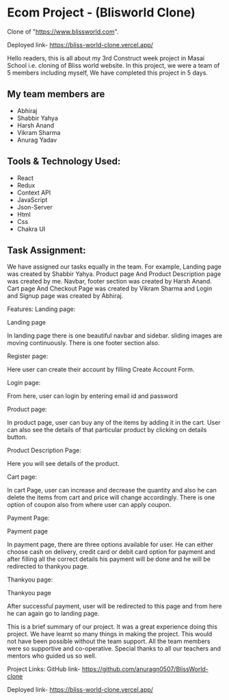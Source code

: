 # Ecom Project - (Blisworld Clone)

Clone of "https://www.blissworld.com".

Deployed link- https://bliss-world-clone.vercel.app/

Hello readers, this is all about my 3rd Construct week project in Masai School i.e. cloning of Bliss world website. In this project, we were a team of 5 members including myself, We have completed this project in 5 days.

## My team members are 
* Abhiraj
* Shabbir Yahya
* Harsh Anand
* Vikram Sharma 
* Anurag Yadav

## Tools & Technology Used:
- React
- Redux
- Context API
- JavaScript
- Json-Server
- Html 
- Css
- Chakra UI

## Task Assignment:
We have assigned our tasks equally in the team. For example, Landing page was created by Shabbir Yahya. Product page And Product Description page was created by me. Navbar, footer section was created by Harsh Anand. Cart page And Checkout Page was created by Vikram Sharma and Login and Signup page was created by Abhiraj.

Features:
Landing page:


Landing page

In landing page there is one beautiful navbar and sidebar. sliding images are moving continuously. There is one footer section also.

Register page:


Here user can create their account by filling Create Account Form.

Login page:


From here, user can login by entering email id and password

Product page:


In product page, user can buy any of the items by adding it in the cart. User can also see the details of that particular product by clicking on details button.

Product Description Page:


Here you will see details of the product.

Cart page:


In cart Page, user can increase and decrease the quantity and also he can delete the items from cart and price will change accordingly. There is one option of coupon also from where user can apply coupon.

Payment Page:


Payment page

In payment page, there are three options available for user. He can either choose cash on delivery, credit card or debit card option for payment and after filling all the correct details his payment will be done and he will be redirected to thankyou page.

Thankyou page:


Thankyou page

After successful payment, user will be redirected to this page and from here he can again go to landing page.

This is a brief summary of our project. It was a great experience doing this project. We have learnt so many things in making the project. This would not have been possible without the team support. All the team members were so supportive and co-operative. Special thanks to all our teachers and mentors who guided us so well.

Project Links:
GitHub link- https://github.com/anuragn0507/BlissWorld-clone

Deployed link- https://bliss-world-clone.vercel.app/
